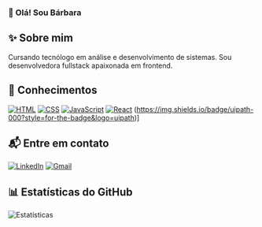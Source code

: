 ### 👋 Olá! Sou Bárbara 

## ✨ Sobre mim 
Cursando tecnólogo em análise e desenvolvimento de sistemas. Sou desenvolvedora fullstack apaixonada em frontend.

## 🚀 Conhecimentos 
[![HTML](https://img.shields.io/badge/HTML-000?style=for-the-badge&logo=html)](https://developer.mozilla.org/en-US/docs/Web/Guide/HTML/HTML) [![CSS](https://img.shields.io/badge/css-000?style=for-the-badge&logo=css&logoColor=%231572B6)](https://developer.mozilla.org/en-US/docs/Web/CSS) [![JavaScript](https://img.shields.io/badge/JavaScript-000?style=for-the-badge&logo=javascript)](https://developer.mozilla.org/en-US/docs/Web/JavaScript) [![React](https://img.shields.io/badge/React-000?style=for-the-badge&logo=react)](https://reactjs.org/)
(https://img.shields.io/badge/uipath-000?style=for-the-badge&logo=uipath)]

## 📬 Entre em contato 

[![LinkedIn](https://img.shields.io/badge/LinkedIn-000?style=for-the-badge&logo=LinkedIn&logoColor=0E76A8)](www.linkedin.com/in/bárbara-soares-247774206) [![Gmail](https://img.shields.io/badge/gmail-000?style=for-the-badge&logo=gmail)](babisnunes20@gmail.com)

## 📊 Estatísticas do GitHub 
![Estatísticas](https://github-readme-stats.vercel.app/api?username=barbara-nunes&hide=stars&show_icons=true&theme=transparent&locale=pt-br)




<!--
**barbara-nunes/barbara-nunes** is a ✨ _special_ ✨ repository because its `README.md` (this file) appears on your GitHub profile.

Here are some ideas to get you started:

- 🔭 I’m currently working on ...
- 🌱 I’m currently learning HTML, CSS e JavaScript
- 👯 I’m looking to collaborate on ...
- 🤔 I’m looking for help with programação
- 💬 Ask me about ...
- 📫 How to reach me: ...
- 😄 Pronouns: ...
- ⚡ Fun fact: ...
-->

